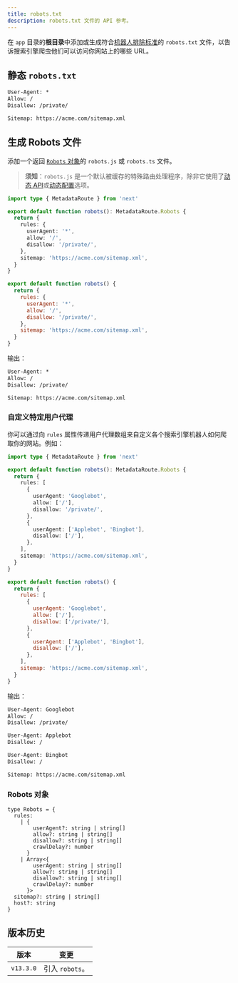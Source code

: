 ```yaml
---
title: robots.txt
description: robots.txt 文件的 API 参考。
---
```


在 `app` 目录的**根目录**中添加或生成符合[机器人排除标准](https://en.wikipedia.org/wiki/Robots.txt#Standard)的 `robots.txt` 文件，以告诉搜索引擎爬虫他们可以访问你网站上的哪些 URL。

## 静态 `robots.txt`

```txt filename="app/robots.txt"
User-Agent: *
Allow: /
Disallow: /private/

Sitemap: https://acme.com/sitemap.xml
```

## 生成 Robots 文件

添加一个返回 [`Robots` 对象](#robots-对象)的 `robots.js` 或 `robots.ts` 文件。

> **须知**：`robots.js` 是一个默认被缓存的特殊路由处理程序，除非它使用了[动态 API](/docs/app/deep-dive/caching#dynamic-apis)或[动态配置](/docs/app/deep-dive/caching#segment-config-options)选项。

```ts filename="app/robots.ts" switcher
import type { MetadataRoute } from 'next'

export default function robots(): MetadataRoute.Robots {
  return {
    rules: {
      userAgent: '*',
      allow: '/',
      disallow: '/private/',
    },
    sitemap: 'https://acme.com/sitemap.xml',
  }
}
```

```js filename="app/robots.js" switcher
export default function robots() {
  return {
    rules: {
      userAgent: '*',
      allow: '/',
      disallow: '/private/',
    },
    sitemap: 'https://acme.com/sitemap.xml',
  }
}
```

输出：

```txt
User-Agent: *
Allow: /
Disallow: /private/

Sitemap: https://acme.com/sitemap.xml
```

### 自定义特定用户代理

你可以通过向 `rules` 属性传递用户代理数组来自定义各个搜索引擎机器人如何爬取你的网站。例如：

```ts filename="app/robots.ts" switcher
import type { MetadataRoute } from 'next'

export default function robots(): MetadataRoute.Robots {
  return {
    rules: [
      {
        userAgent: 'Googlebot',
        allow: ['/'],
        disallow: '/private/',
      },
      {
        userAgent: ['Applebot', 'Bingbot'],
        disallow: ['/'],
      },
    ],
    sitemap: 'https://acme.com/sitemap.xml',
  }
}
```

```js filename="app/robots.js" switcher
export default function robots() {
  return {
    rules: [
      {
        userAgent: 'Googlebot',
        allow: ['/'],
        disallow: ['/private/'],
      },
      {
        userAgent: ['Applebot', 'Bingbot'],
        disallow: ['/'],
      },
    ],
    sitemap: 'https://acme.com/sitemap.xml',
  }
}
```

输出：

```txt
User-Agent: Googlebot
Allow: /
Disallow: /private/

User-Agent: Applebot
Disallow: /

User-Agent: Bingbot
Disallow: /

Sitemap: https://acme.com/sitemap.xml
```

### Robots 对象

```tsx
type Robots = {
  rules:
    | {
        userAgent?: string | string[]
        allow?: string | string[]
        disallow?: string | string[]
        crawlDelay?: number
      }
    | Array<{
        userAgent: string | string[]
        allow?: string | string[]
        disallow?: string | string[]
        crawlDelay?: number
      }>
  sitemap?: string | string[]
  host?: string
}
```

## 版本历史

| 版本      | 变更            |
| --------- | --------------- |
| `v13.3.0` | 引入 `robots`。 |

